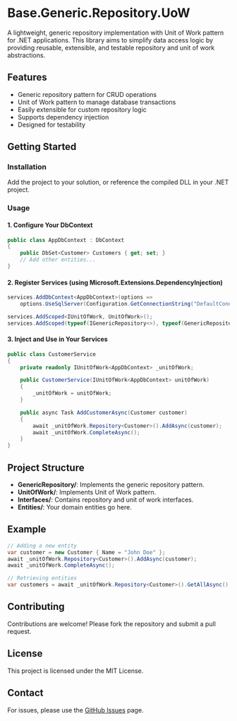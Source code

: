 # Base.Generic.Repository.UoW

A lightweight, generic repository implementation with Unit of Work pattern for .NET applications. This library aims to simplify data access logic by providing reusable, extensible, and testable repository and unit of work abstractions.

## Features

- Generic repository pattern for CRUD operations
- Unit of Work pattern to manage database transactions
- Easily extensible for custom repository logic
- Supports dependency injection
- Designed for testability

## Getting Started

### Installation

Add the project to your solution, or reference the compiled DLL in your .NET project.

### Usage

#### 1. Configure Your DbContext

```csharp
public class AppDbContext : DbContext
{
    public DbSet<Customer> Customers { get; set; }
    // Add other entities...
}
```

#### 2. Register Services (using Microsoft.Extensions.DependencyInjection)

```csharp
services.AddDbContext<AppDbContext>(options =>
    options.UseSqlServer(Configuration.GetConnectionString("DefaultConnection")));

services.AddScoped<IUnitOfWork, UnitOfWork>();
services.AddScoped(typeof(IGenericRepository<>), typeof(GenericRepository<>));
```

#### 3. Inject and Use in Your Services

```csharp
public class CustomerService
{
    private readonly IUnitOfWork<AppDbContext> _unitOfWork;

    public CustomerService(IUnitOfWork<AppDbContext> unitOfWork)
    {
        _unitOfWork = unitOfWork;
    }

    public async Task AddCustomerAsync(Customer customer)
    {
        await _unitOfWork.Repository<Customer>().AddAsync(customer);
        await _unitOfWork.CompleteAsync();
    }
}
```

## Project Structure

- **GenericRepository/**: Implements the generic repository pattern.
- **UnitOfWork/**: Implements Unit of Work pattern.
- **Interfaces/**: Contains repository and unit of work interfaces.
- **Entities/**: Your domain entities go here.

## Example

```csharp
// Adding a new entity
var customer = new Customer { Name = "John Doe" };
await _unitOfWork.Repository<Customer>().AddAsync(customer);
await _unitOfWork.CompleteAsync();

// Retrieving entities
var customers = await _unitOfWork.Repository<Customer>().GetAllAsync();
```

## Contributing

Contributions are welcome! Please fork the repository and submit a pull request.

## License

This project is licensed under the MIT License.

## Contact

For issues, please use the [GitHub Issues](https://github.com/commando01000/Base.Generic.Repository.UoW/issues) page.
